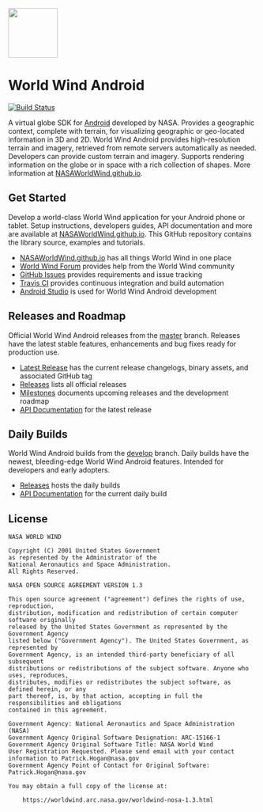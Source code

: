 <img src="https://nasaworldwind.github.io/css/images/nasa-logo.svg" height="100"/>

# World Wind Android

[![Build Status](https://travis-ci.org/NASAWorldWind/WorldWindAndroid.svg?branch=develop)](https://travis-ci.org/NASAWorldWind/WorldWindAndroid)

A virtual globe SDK for [Android](https://developer.android.com) developed by NASA. Provides a geographic context,
complete with terrain, for visualizing geographic or geo-located information in 3D and 2D. World Wind Android provides
high-resolution terrain and imagery, retrieved from remote servers automatically as needed. Developers can provide
custom terrain and imagery. Supports rendering information on the globe or in space with a rich collection of shapes.
More information at [NASAWorldWind.github.io](https://nasaworldwind.github.io).

## Get Started

Develop a world-class World Wind application for your Android phone or tablet. Setup instructions, developers guides,
API documentation and more are available at [NASAWorldWind.github.io](https://nasaworldwind.github.io). This GitHub
repository contains the library source, examples and tutorials.

- [NASAWorldWind.github.io](https://nasaworldwind.github.io) has all things World Wind in one place
- [World Wind Forum](http://forum.worldwindcentral.com) provides help from the World Wind community
- [GitHub Issues](https://github.com/NASAWorldWind/WorldWindAndroid/issues) provides requirements and issue tracking
- [Travis CI](https://travis-ci.org/NASAWorldWind/WorldWindAndroid) provides continuous integration and build automation
- [Android Studio](https://developer.android.com/sdk/) is used for World Wind Android development

## Releases and Roadmap

Official World Wind Android releases from the [master](https://github.com/NASAWorldWind/WorldWindAndroid/tree/master)
branch. Releases have the latest stable features, enhancements and bug fixes ready for production use.

- [Latest Release](https://github.com/NASAWorldWind/WorldWindAndroid/releases/latest) has the current release changelogs, binary assets, and associated GitHub tag
- [Releases](https://github.com/NASAWorldWind/WorldWindAndroid/releases/) lists all official releases
- [Milestones](https://github.com/NASAWorldWind/WorldWindAndroid/milestones) documents upcoming releases and the development roadmap
- [API Documentation](https://nasaworldwind.github.io/assets/android/latest/javadoc) for the latest release

## Daily Builds

World Wind Android builds from the [develop](https://github.com/NASAWorldWind/WorldWindAndroid/tree/develop) branch.
Daily builds have the newest, bleeding-edge World Wind Android features. Intended for developers and early adopters.

- [Releases](https://github.com/NASAWorldWind/WorldWindAndroid/releases) hosts the daily builds
- [API Documentation](https://nasaworldwind.github.io/assets/android/daily/javadoc) for the current daily build

## License


    NASA WORLD WIND

    Copyright (C) 2001 United States Government
    as represented by the Administrator of the
    National Aeronautics and Space Administration.
    All Rights Reserved.

    NASA OPEN SOURCE AGREEMENT VERSION 1.3

    This open source agreement ("agreement") defines the rights of use, reproduction,
    distribution, modification and redistribution of certain computer software originally
    released by the United States Government as represented by the Government Agency
    listed below ("Government Agency"). The United States Government, as represented by
    Government Agency, is an intended third-party beneficiary of all subsequent
    distributions or redistributions of the subject software. Anyone who uses, reproduces,
    distributes, modifies or redistributes the subject software, as defined herein, or any
    part thereof, is, by that action, accepting in full the responsibilities and obligations 
    contained in this agreement.

    Government Agency: National Aeronautics and Space Administration (NASA)
    Government Agency Original Software Designation: ARC-15166-1
    Government Agency Original Software Title: NASA World Wind
    User Registration Requested. Please send email with your contact information to Patrick.Hogan@nasa.gov
    Government Agency Point of Contact for Original Software: Patrick.Hogan@nasa.gov

    You may obtain a full copy of the license at:

        https://worldwind.arc.nasa.gov/worldwind-nosa-1.3.html

